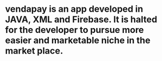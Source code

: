 # vendapay is an app developed in JAVA, XML and Firebase. It is halted for the developer to pursue more easier and marketable niche in the market place.
